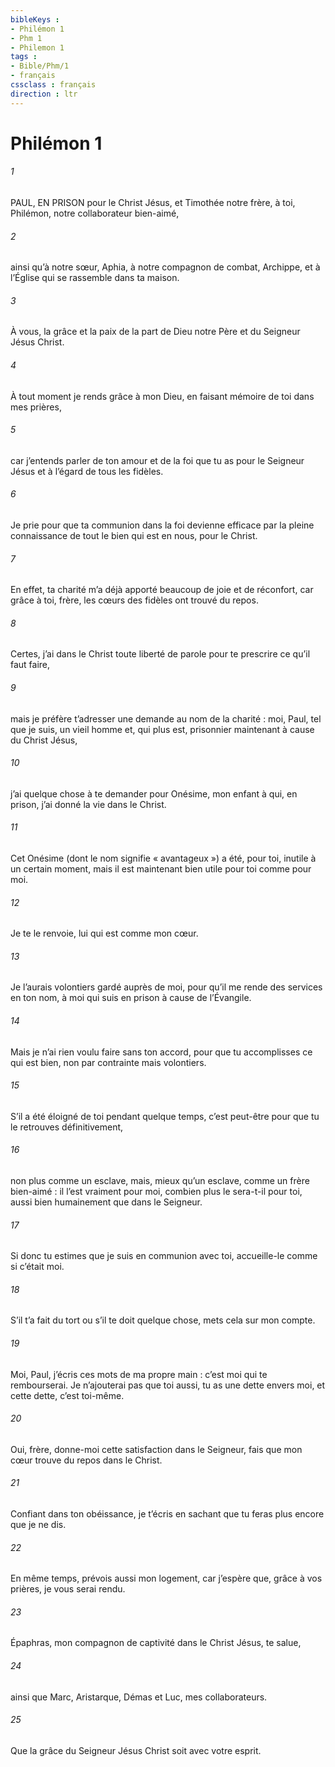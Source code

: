 ```yaml
---
bibleKeys : 
- Philémon 1
- Phm 1
- Philemon 1
tags : 
- Bible/Phm/1
- français
cssclass : français
direction : ltr
---
```


# Philémon 1

###### 1
PAUL, EN PRISON pour le Christ Jésus,
et Timothée notre frère,
à toi, Philémon, notre collaborateur bien-aimé,
###### 2
ainsi qu’à notre sœur, Aphia,
à notre compagnon de combat, Archippe,
et à l’Église qui se rassemble dans ta maison.
###### 3
À vous, la grâce et la paix
de la part de Dieu notre Père
et du Seigneur Jésus Christ.
###### 4
À tout moment je rends grâce à mon Dieu, en faisant mémoire de toi dans mes prières,
###### 5
car j’entends parler de ton amour et de la foi que tu as pour le Seigneur Jésus et à l’égard de tous les fidèles.
###### 6
Je prie pour que ta communion dans la foi devienne efficace par la pleine connaissance de tout le bien qui est en nous, pour le Christ.
###### 7
En effet, ta charité m’a déjà apporté beaucoup de joie et de réconfort, car grâce à toi, frère, les cœurs des fidèles ont trouvé du repos.
###### 8
Certes, j’ai dans le Christ toute liberté de parole pour te prescrire ce qu’il faut faire,
###### 9
mais je préfère t’adresser une demande au nom de la charité : moi, Paul, tel que je suis, un vieil homme et, qui plus est, prisonnier maintenant à cause du Christ Jésus,
###### 10
j’ai quelque chose à te demander pour Onésime, mon enfant à qui, en prison, j’ai donné la vie dans le Christ.
###### 11
Cet Onésime (dont le nom signifie « avantageux ») a été, pour toi, inutile à un certain moment, mais il est maintenant bien utile pour toi comme pour moi.
###### 12
Je te le renvoie, lui qui est comme mon cœur.
###### 13
Je l’aurais volontiers gardé auprès de moi, pour qu’il me rende des services en ton nom, à moi qui suis en prison à cause de l’Évangile.
###### 14
Mais je n’ai rien voulu faire sans ton accord, pour que tu accomplisses ce qui est bien, non par contrainte mais volontiers.
###### 15
S’il a été éloigné de toi pendant quelque temps, c’est peut-être pour que tu le retrouves définitivement,
###### 16
non plus comme un esclave, mais, mieux qu’un esclave, comme un frère bien-aimé : il l’est vraiment pour moi, combien plus le sera-t-il pour toi, aussi bien humainement que dans le Seigneur.
###### 17
Si donc tu estimes que je suis en communion avec toi, accueille-le comme si c’était moi.
###### 18
S’il t’a fait du tort ou s’il te doit quelque chose, mets cela sur mon compte.
###### 19
Moi, Paul, j’écris ces mots de ma propre main : c’est moi qui te rembourserai. Je n’ajouterai pas que toi aussi, tu as une dette envers moi, et cette dette, c’est toi-même.
###### 20
Oui, frère, donne-moi cette satisfaction dans le Seigneur, fais que mon cœur trouve du repos dans le Christ.
###### 21
Confiant dans ton obéissance, je t’écris en sachant que tu feras plus encore que je ne dis.
###### 22
En même temps, prévois aussi mon logement, car j’espère que, grâce à vos prières, je vous serai rendu.
###### 23
Épaphras, mon compagnon de captivité dans le Christ Jésus, te salue,
###### 24
ainsi que Marc, Aristarque, Démas et Luc, mes collaborateurs.
###### 25
Que la grâce du Seigneur Jésus Christ soit avec votre esprit.
